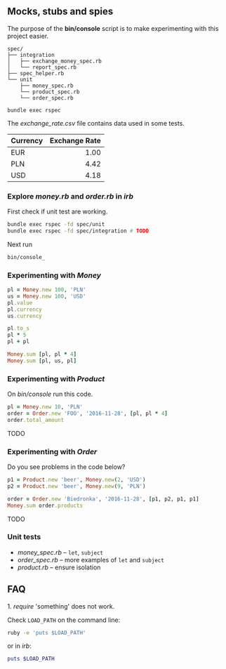 ## Mocks, stubs and spies

The purpose of the __bin/console__  script is to make experimenting
with this project easier.

```
spec/
├── integration
│   ├── exchange_money_spec.rb
│   └── report_spec.rb
├── spec_helper.rb
└── unit
    ├── money_spec.rb
    └── product_spec.rb
    └── order_spec.rb

bundle exec rspec
```

The _exchange_rate.csv_ file contains data used in some tests.

| Currency | Exchange Rate |
| -------- | -------------:|
| EUR      | 1.00          |
| PLN      | 4.42          |
| USD      | 4.18          |


### Explore _money.rb_ and _order.rb_ in _irb_

First check if unit test are working.
```sh
bundle exec rspec -fd spec/unit
bundle exec rspec -fd spec/integration # TODO
```

Next run
```sh
bin/console_
```

### Experimenting with _Money_

```ruby
pl = Money.new 100, 'PLN'
us = Money.new 100, 'USD'
pl.value
pl.currency
us.currency

pl.to_s
pl * 5
pl + pl

Money.sum [pl, pl * 4]
Money.sum [pl, us, pl]
```


### Experimenting with _Product_

On _bin/console_ run this code.

```ruby
pl = Money.new 10, 'PLN'
order = Order.new 'FOO', '2016-11-28', [pl, pl * 4]
order.total_amount
```

TODO


### Experimenting with _Order_

Do you see problems in the code below?

```ruby
p1 = Product.new 'beer', Money.new(2, 'USD')
p2 = Product.new 'beer', Money.new(9, 'PLN')

order = Order.new 'Biedronka', '2016-11-28', [p1, p2, p1, p1]
Money.sum order.products
```

TODO



### Unit tests

* _money_spec.rb_ – `let`, `subject`
* _order_spec.rb_ – more examples of `let` and `subject`
* _product.rb_ – ensure isolation




## FAQ

1\. _require_ 'something' does not work.

Check `LOAD_PATH` on the command line:
```sh
ruby -e 'puts $LOAD_PATH'
```
or in _irb_:
```ruby
puts $LOAD_PATH
```
